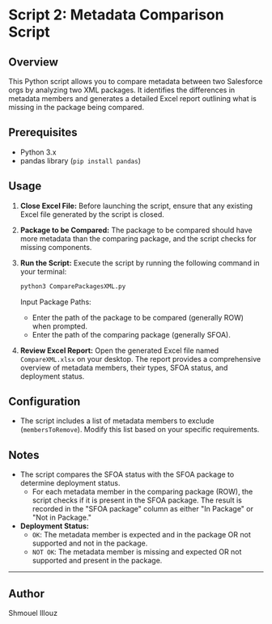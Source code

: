 # Script 2: Metadata Comparison Script

## Overview

This Python script allows you to compare metadata between two Salesforce orgs by analyzing two XML packages. It identifies the differences in metadata members and generates a detailed Excel report outlining what is missing in the package being compared.

## Prerequisites

- Python 3.x
- pandas library (`pip install pandas`)

## Usage

1. **Close Excel File:**
   Before launching the script, ensure that any existing Excel file generated by the script is closed.

2. **Package to be Compared:**
   The package to be compared should have more metadata than the comparing package, and the script checks for missing components.

3. **Run the Script:**
   Execute the script by running the following command in your terminal:

   ```bash
   python3 ComparePackagesXML.py
   ```

   Input Package Paths:
   - Enter the path of the package to be compared (generally ROW) when prompted.
   - Enter the path of the comparing package (generally SFOA).

4. **Review Excel Report:**
   Open the generated Excel file named `CompareXML.xlsx` on your desktop. The report provides a comprehensive overview of metadata members, their types, SFOA status, and deployment status.

## Configuration

- The script includes a list of metadata members to exclude (`membersToRemove`). Modify this list based on your specific requirements.

## Notes

- The script compares the SFOA status with the SFOA package to determine deployment status.
  - For each metadata member in the comparing package (ROW), the script checks if it is present in the SFOA package. The result is recorded in the "SFOA package" column as either "In Package" or "Not in Package."
- **Deployment Status:**
  - `OK`: The metadata member is expected and in the package OR not supported and not in the package.
  - `NOT OK`: The metadata member is missing and expected OR not supported and present in the package.

---

## Author

Shmouel Illouz
